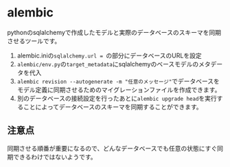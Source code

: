 # alembic

pythonのsqlalchemyで作成したモデルと実際のデータベースのスキーマを同期させるツールです。
1. alembic.iniの`sqlalchemy.url = `の部分にデータベースのURLを設定
2. `alembic/env.py`の`target_metadata`にsqlalchemyのベースモデルのメタデータを代入
3. `alembic revision --autogenerate -m "任意のメッセージ"`でデータベースをモデル定義に同期させるためのマイグレーションファイルを作成できます。
4. 別のデータベースの接続設定を行ったあとに`alembic upgrade head`を実行することによってデータベースのスキーマを同期することができます。

## 注意点
同期させる順番が重要になるので、どんなデータベースでも任意の状態にすぐ同期できるわけではないようです。